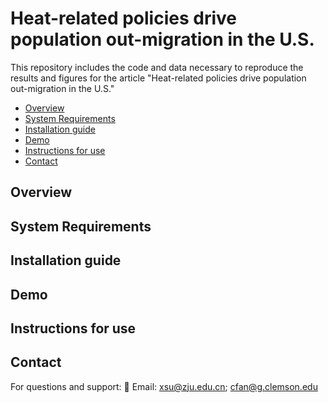 # Heat-related policies drive population out-migration in the U.S.
This repository includes the code and data necessary to reproduce the results and figures for the article "Heat-related policies drive population out-migration in the U.S." 

- [Overview](#Overview)
- [System Requirements](#SystemRequirements)
- [Installation guide](#Installationguide)
- [Demo](#Demo)
- [Instructions for use](#Instructionsforuse)
- [Contact](#Contact)

## Overview <a id="Overview"></a>


## System Requirements <a id="System Requirements"></a>


## Installation guide <a id="Installation guide"></a>


## Demo <a id="Demo"></a>


## Instructions for use <a id="Instructions for use"></a>


## Contact <a id="Contact"></a>
For questions and support:
📧 Email: xsu@zju.edu.cn; cfan@g.clemson.edu
